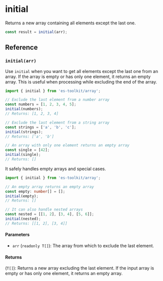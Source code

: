 # initial

Returns a new array containing all elements except the last one.

```typescript
const result = initial(arr);
```

## Reference

### `initial(arr)`

Use `initial` when you want to get all elements except the last one from an array. If the array is empty or has only one element, it returns an empty array. This is useful when processing while excluding the end of the array.

```typescript
import { initial } from 'es-toolkit/array';

// Exclude the last element from a number array
const numbers = [1, 2, 3, 4, 5];
initial(numbers);
// Returns: [1, 2, 3, 4]

// Exclude the last element from a string array
const strings = ['a', 'b', 'c'];
initial(strings);
// Returns: ['a', 'b']

// An array with only one element returns an empty array
const single = [42];
initial(single);
// Returns: []
```

It safely handles empty arrays and special cases.

```typescript
import { initial } from 'es-toolkit/array';

// An empty array returns an empty array
const empty: number[] = [];
initial(empty);
// Returns: []

// It can also handle nested arrays
const nested = [[1, 2], [3, 4], [5, 6]];
initial(nested);
// Returns: [[1, 2], [3, 4]]
```

#### Parameters

- `arr` (`readonly T[]`): The array from which to exclude the last element.

#### Returns

(`T[]`): Returns a new array excluding the last element. If the input array is empty or has only one element, it returns an empty array.

